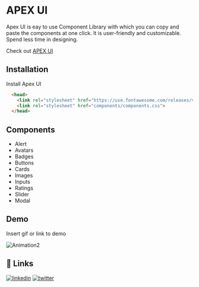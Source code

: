 # APEX UI 

Apex UI is eay to use Component Library with which you can copy and paste the components at one click. It is user-friendly and customizable. Spend less time in designing.

Check out  [APEX UI](https://apex-ui.netlify.app/) 

## Installation

Install Apex UI 

```html
  <head>
    <link rel="stylesheet" href="https://use.fontawesome.com/releases/v5.0.7/css/all.css">
    <link rel="stylesheet" href="components/components.css">
  </head>
```
    
## Components

- Alert
- Avatars
- Badges
- Buttons
- Cards
- Images
- Inputs
- Ratings
- Slider
- Modal 


## Demo

Insert gif or link to demo



![Animation2](https://user-images.githubusercontent.com/90499683/154968675-f4ed0a21-4d22-4bcc-9f15-acc0b2d3496b.gif)

## 🔗 Links
[![linkedin](https://img.shields.io/badge/linkedin-0A66C2?style=for-the-badge&logo=linkedin&logoColor=white)](https://www.linkedin.com/in/atharva-bhanage-02/)
[![twitter](https://img.shields.io/badge/twitter-1DA1F2?style=for-the-badge&logo=twitter&logoColor=white)](https://twitter.com/AtharvaBhanage)
